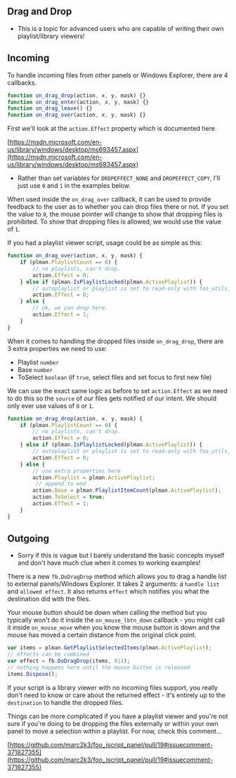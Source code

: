 ## Drag and Drop

- This is a topic for advanced users who are capable of writing their own playlist/library viewers!

## Incoming

To handle incoming files from other panels or Windows Explorer, there are 4 callbacks.

```js
function on_drag_drop(action, x, y, mask) {}
function on_drag_enter(action, x, y, mask) {}
function on_drag_leave() {}
function on_drag_over(action, x, y, mask) {}
```

First we'll look at the `action.Effect` property which is documented here.

[https://msdn.microsoft.com/en-us/library/windows/desktop/ms693457.aspx](https://msdn.microsoft.com/en-us/library/windows/desktop/ms693457.aspx)

- Rather than set variables for `DROPEFFECT_NONE` and `DROPEFFECT_COPY`, I'll just use `0` and `1` in the examples below.

When used inside the `on_drag_over` callback, it can be used to provide feedback to the user as to whether you can drop files there or not. If you set the value to `0`, the mouse pointer will change to show that dropping files is prohibited. To show that dropping files is allowed, we would use the value of `1`.

If you had a playlist viewer script, usage could be as simple as this:

```js
function on_drag_over(action, x, y, mask) {
	if (plman.PlaylistCount == 0) {
		// no playlists, can't drop.
		action.Effect = 0;
	} else if (plman.IsPlaylistLocked(plman.ActivePlaylist)) {
		// autoplaylist or playlist is set to read-only with foo_utils, can't drop.
		action.Effect = 0;
	} else {
		// ok, we can drop here.
		action.Effect = 1;
	}
}
```

When it comes to handling the dropped files inside `on_drag_drop`, there are 3 extra properties we need to use:

- Playlist `number`
- Base `number`
- ToSelect `boolean` (if `true`, select files and set focus to first new file)

We can use the exact same logic as before to set `action.Effect` as we need to do this so the `source` of our files gets notified of our intent. We should only ever use values of `0` or `1`.

```js
function on_drag_drop(action, x, y, mask) {
	if (plman.PlaylistCount == 0) {
		// no playlists, can't drop.
		action.Effect = 0;
	} else if (plman.IsPlaylistLocked(plman.ActivePlaylist)) {
 		// autoplaylist or playlist is set to read-only with foo_utils, can't drop.
		action.Effect = 0;
	} else {
		// use extra properties here
		action.Playlist = plman.ActivePlaylist;
		 // append to end
		action.Base = plman.PlaylistItemCount(plman.ActivePlaylist);
		action.ToSelect = true;
		action.Effect = 1;
	}
}
```

## Outgoing

- Sorry if this is vague but I barely understand the basic concepts myself and don't have much clue when it comes to working examples!

There is a new `fb.DoDragDrop` method which allows you to drag a handle list to external panels/Windows Explorer. It takes 2 arguments: a `handle list` and `allowed effect`. It also returns `effect` which notifies you what the destination did with the files.

Your mouse button should be down when calling the method but you typically won't do it inside the `on_mouse_lbtn_down` callback - you might call it inside `on_mouse_move` when you know the mouse button is down and the mouse has moved a certain distance from the original click point.

```js
var items = plman.GetPlaylistSelectedItems(plman.ActivePlaylist);
// effects can be combined
var effect = fb.DoDragDrop(items, 0|1);
// nothing happens here until the mouse button is released
items.Dispose();
```

If your script is a library viewer with no incoming files support, you really don't need to know or care about the returned effect - it's entirely up to the `destination` to handle the dropped files.

Things can be more complicated if you have a playlist viewer and you're not sure if you're doing to be dropping the files externally or within your own panel to move a selection within a playlist. For now, check this comment...

[https://github.com/marc2k3/foo_jscript_panel/pull/19#issuecomment-371827355](https://github.com/marc2k3/foo_jscript_panel/pull/19#issuecomment-371827355)
